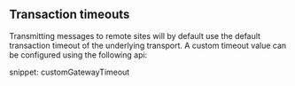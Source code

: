 ## Transaction timeouts

Transmitting messages to remote sites will by default use the default transaction timeout of the underlying transport. A custom timeout value can be configured using the following api:

snippet: customGatewayTimeout